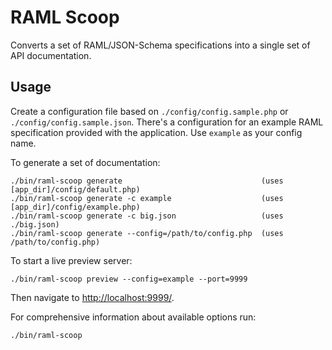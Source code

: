 # RAML Scoop

Converts a set of RAML/JSON-Schema specifications into a single set of API documentation.

## Usage

Create a configuration file based on `./config/config.sample.php` or `./config/config.sample.json`.
There's a configuration for an example RAML specification provided with the application. 
Use `example` as your config name. 

To generate a set of documentation: 

```
./bin/raml-scoop generate                               (uses [app_dir]/config/default.php)
./bin/raml-scoop generate -c example                    (uses [app_dir]/config/example.php)
./bin/raml-scoop generate -c big.json                   (uses ./big.json)
./bin/raml-scoop generate --config=/path/to/config.php  (uses /path/to/config.php)
```

To start a live preview server:

```
./bin/raml-scoop preview --config=example --port=9999
```

Then navigate to [http://localhost:9999/](http://localhost:9999/).

For comprehensive information about available options run:
```
./bin/raml-scoop
``` 
